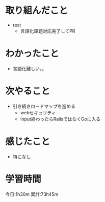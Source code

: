 # 取り組んだこと
  - rest
    - 言語化課題対応完了してPR

# わかったこと
  - 言語化難しい。。

# 次やること
  - 引き続きロードマップを進める
    - webセキュリティ
    - input終わったらRailsではなくGoに入る

# 感じたこと
  - 特になし


# 学習時間
今日:1h30m
累計:73h45m
